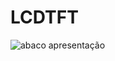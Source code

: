 # LCDTFT

![abaco apresentação](https://user-images.githubusercontent.com/47488217/92845366-4928ca80-f3bd-11ea-9b86-d8edfec0a89e.jpg)
